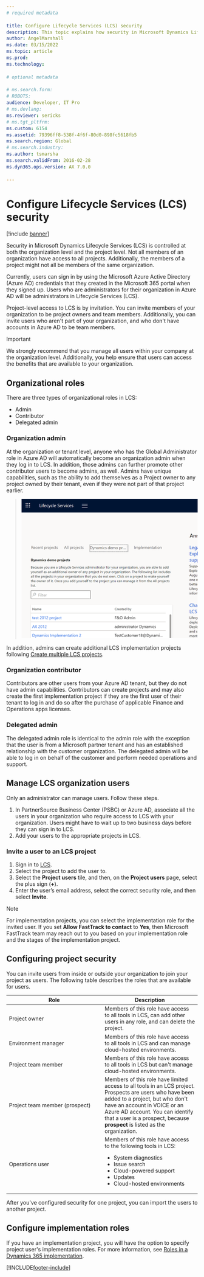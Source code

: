 ```yaml
---
# required metadata

title: Configure Lifecycle Services (LCS) security
description: This topic explains how security in Microsoft Dynamics Lifecycle Services (LCS) is controlled at both the organization level and the project level.
author: AngelMarshall
ms.date: 03/15/2022
ms.topic: article
ms.prod: 
ms.technology: 

# optional metadata

# ms.search.form: 
# ROBOTS: 
audience: Developer, IT Pro
# ms.devlang: 
ms.reviewer: sericks
# ms.tgt_pltfrm: 
ms.custom: 6154
ms.assetid: 79396ff8-538f-4f6f-80d0-898fc5618fb5
ms.search.region: Global
# ms.search.industry: 
ms.author: tsmarsha
ms.search.validFrom: 2016-02-28
ms.dyn365.ops.version: AX 7.0.0

---
```


# Configure Lifecycle Services (LCS) security

[!include [banner](../includes/banner.md)]

Security in Microsoft Dynamics Lifecycle Services (LCS) is controlled at both the organization level and the project level. Not all members of an organization have access to all projects. Additionally, the members of a project might not all be members of the same organization. <br>

Currently, users can sign in by using the Microsoft Azure Active Directory (Azure AD) credentials that they created in the Microsoft 365 portal when they signed up. Users who are administrators for their organization in Azure AD will be administrators in Lifecycle Services (LCS). 

Project-level access to LCS is by invitation. You can invite members of your organization to be project owners and team members. Additionally, you can invite users who aren't part of your organization, and who don't have accounts in Azure AD to be team members.

> [!IMPORTANT]
> We strongly recommend that you manage all users within your company at the organization level. Additionally, you help ensure that users can access the benefits that are available to your organization.

## Organizational roles
There are three types of organizational roles in LCS:

- Admin
- Contributor
- Delegated admin

### Organization admin
At the organization or tenant level, anyone who has the Global Administrator role in Azure AD will automatically become an organization admin when they log in to LCS.  In addition, those admins can further promote other contributor users to become admins, as well.  Admins have unique capabilities, such as the ability to add themselves as a Project owner to any project owned by their tenant, even if they were not part of that project earlier.

> ![Organizational admin can add themselves to any project.](media/OrgAdminProjectInject.png "Org Admin can add themselves to any project")

In addition, admins can create additional LCS implementation projects following [Create multiple LCS projects](../../fin-ops/get-started/implement-multiple-projects-aad-tenant.md#create-multiple-lcs-projects).

### Organization contributor
Contributors are other users from your Azure AD tenant, but they do not have admin capabilities.  Contributors can create projects and may also create the first implementation project if they are the first user of their tenant to log in and do so after the purchase of applicable Finance and Operations apps licenses.

### Delegated admin
The delegated admin role is identical to the admin role with the exception that the user is from a Microsoft partner tenant and has an established relationship with the customer organization.  The delegated admin will be able to log in on behalf of the customer and perform needed operations and support.

## Manage LCS organization users
Only an administrator can manage users. Follow these steps.

1.  In PartnerSource Business Center (PSBC) or Azure AD, associate all the users in your organization who require access to LCS with your organization. Users might have to wait up to two business days before they can sign in to LCS.
2.  Add your users to the appropriate projects in LCS.

### Invite a user to an LCS project

1.  Sign in to [LCS](https://lcs.dynamics.com/).
2.  Select the project to add the user to.
3.  Select the **Project users** tile, and then, on the **Project users** page, select the plus sign (**+**).
4.  Enter the user’s email address, select the correct security role, and then select **Invite**.

> [!NOTE]
> For implementation projects, you can select the implementation role for the invited user. If you set **Allow FastTrack to contact** to **Yes**, then Microsoft FastTrack team may reach out to you based on your implementation role and the stages of the implementation project.   


## Configuring project security
You can invite users from inside or outside your organization to join your project as users. The following table describes the roles that are available for users.

<table>
<colgroup>
<col width="50%" />
<col width="50%" />
</colgroup>
<thead>
<tr class="header">
<th>Role</th>
<th>Description</th>
</tr>
</thead>
<tbody>
<tr class="odd">
<td>Project owner</td>
<td>Members of this role have access to all tools in LCS, can add other users in any role, and can delete the project.</td>
</tr>
<tr class="even">
<td>Environment manager</td>
<td>Members of this role have access to all tools in LCS and can manage cloud-hosted environments.</td>
</tr>
<tr class="odd">
<td>Project team member</td>
<td>Members of this role have access to all tools in LCS but can&#39;t manage cloud-hosted environments.</td>
</tr>
<tr class="even">
<td>Project team member (prospect)</td>
<td>Members of this role have limited access to all tools in an LCS project. Prospects are users who have been added to a project, but who don&#39;t have an account in VOICE or an Azure AD account. You can identify that a user is a prospect, because <strong>prospect</strong> is listed as the organization.</td>
</tr>
<tr class="odd">
<td>Operations user</td>
<td>Members of this role have access to the following tools in LCS:
<ul>
<li>System diagnostics</li>
<li>Issue search</li>
<li>Cloud-powered support</li>
<li>Updates</li>
<li>Cloud-hosted environments</li>
</ul></td>
</tr>
</tbody>
</table>

After you've configured security for one project, you can import the users to another project.

## Configure implementation roles 
If you have an implementation project, you will have the option to specify project user's implementation roles. For more information, see [Roles in a Dynamics 365 implementation](/learn/modules/get-started-implementation-project/01-2-roles).


[!INCLUDE[footer-include](../../../includes/footer-banner.md)]
